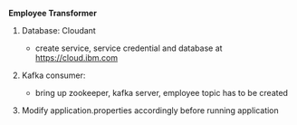 **Employee Transformer**

1. Database: Cloudant

   - create service, service credential and database at https://cloud.ibm.com

2. Kafka consumer:

   - bring up zookeeper, kafka server, employee topic has to be created

3. Modify application.properties accordingly before running application
